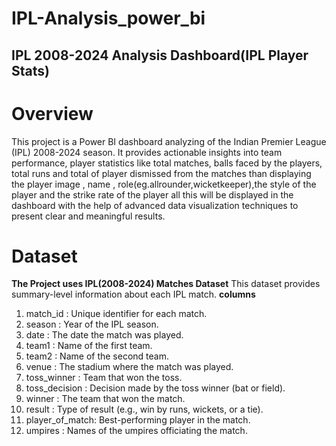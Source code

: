 # IPL-Analysis_power_bi
 ## IPL 2008-2024 Analysis Dashboard(IPL Player Stats)
 # Overview 
 This project is a Power BI dashboard analyzing of the Indian Premier League (IPL) 2008-2024 season. It provides actionable insights into team performance, player statistics like total matches, balls faced by the players, total runs and total of player dismissed from the matches than displaying the player image , name , role(eg.allrounder,wicketkeeper),the style of the player and the strike rate of the player all this will be displayed in the dashboard with the help of advanced data visualization techniques to present clear and meaningful results.

 # Dataset
   **The Project uses IPL(2008-2024) Matches Dataset**
       This dataset provides summary-level information about each IPL match.
**columns**      
 1. match_id       : Unique identifier for each match.
 2. season         : Year of the IPL season.
 3. date           : The date the match was played.
 4. team1          : Name of the first team.
 5. team2          : Name of the second team.
 6. venue          : The stadium where the match was played.
 7. toss_winner    : Team that won the toss.
 8. toss_decision  : Decision made by the toss winner (bat or field).
 9. winner         : The team that won the match.
10. result         : Type of result (e.g., win by runs, wickets, or a tie).
11. player_of_match: Best-performing player in the match.
12. umpires        : Names of the umpires officiating the match.  
